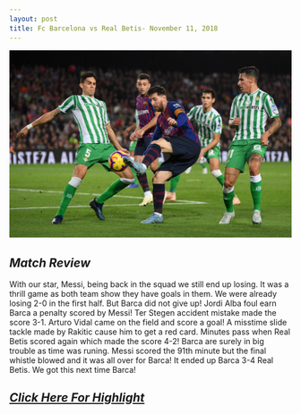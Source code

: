 ```yaml
---
layout: post
title: Fc Barcelona vs Real Betis- November 11, 2018
---
```


![Messi](/images/Barca.jpg)

## *Match Review*

With our star, Messi, being back in the squad we still end up losing. It was a thrill game as both team show they have goals in them. We were already losing 2-0 in the first half. But Barca did not give up! Jordi Alba foul earn Barca a penalty scored by Messi! Ter Stegen accident mistake made the score 3-1. Arturo Vidal came on the field and score a goal! A misstime slide tackle made by Rakitic cause him to get a red card. Minutes pass when Real Betis scored again which made the score 4-2! Barca are surely in big trouble as time was runing. Messi scored the 91th minute but the final whistle blowed and it was all over for Barca! It ended up Barca 3-4 Real Betis. We got this next time Barca!

## [*Click Here For Highlight*](https://youtu.be/I6zvms7rklQ)

